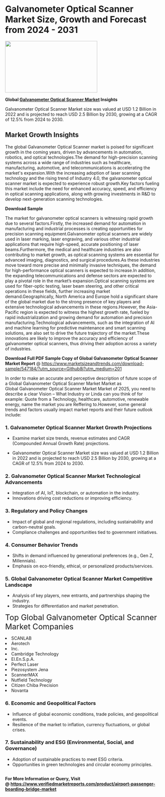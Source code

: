 <H1>Galvanometer Optical Scanner Market Size, Growth and Forecast from 2024 - 2031</H1><img class="aligncenter size-medium wp-image-584254" src="https://thirdeyenews.in/wp-content/uploads/2024/09/Global-Market-Research-300x168.jpeg" alt="" width="300" height="168" /><p><strong>Global&nbsp;<a href="https://www.marketsizeandtrends.com/download-sample/547184/?utm_source=Github8j?utm_medium=201">Galvanometer Optical Scanner Market</a> Insights</strong></p><p>Galvanometer Optical Scanner Market size was valued at USD 1.2 Billion in 2022 and is projected to reach USD 2.5 Billion by 2030, growing at a CAGR of 12.5% from 2024 to 2030.</p><p><h2>Market Growth Insights</h2> <p>The global Galvanometer Optical Scanner market is poised for significant growth in the coming years, driven by advancements in automation, robotics, and optical technologies.The demand for high-precision scanning systems across a wide range of industries such as healthcare, manufacturing, automotive, and telecommunications is accelerating the market's expansion.With the increasing adoption of laser scanning technology and the rising trend of Industry 4.0, the galvanometer optical scanner market is expected to experience robust growth.Key factors fueling this market include the need for enhanced accuracy, speed, and efficiency in optical scanning applications, along with growing investments in R&D to develop next-generation scanning technologies.</p> <p><strong>Download Sample</strong></p> <p>The market for galvanometer optical scanners is witnessing rapid growth due to several factors.Firstly, the increased demand for automation in manufacturing and industrial processes is creating opportunities for precision scanning equipment.Galvanometer optical scanners are widely used in laser marking, laser engraving, and various other industrial applications that require high-speed, accurate positioning of laser beams.Furthermore, the medical and healthcare industries are also contributing to market growth, as optical scanning systems are essential for advanced imaging, diagnostics, and surgical procedures.As these industries move toward more precise and minimally invasive techniques, the demand for high-performance optical scanners is expected to increase.In addition, the expanding telecommunications and defense sectors are expected to play a pivotal role in the market’s expansion.Optical scanning systems are used for fiber-optic testing, laser beam steering, and other critical operations in these fields, further increasing market demand.Geographically, North America and Europe hold a significant share of the global market due to the strong presence of key players and extensive technological advancements in these regions.However, the Asia-Pacific region is expected to witness the highest growth rate, fueled by rapid industrialization and growing demand for automation and precision manufacturing.Technological advancements, such as the integration of AI and machine learning for predictive maintenance and smart scanning solutions, are also set to drive the future trajectory of the market.These innovations are likely to improve the accuracy and efficiency of galvanometer optical scanners, thus driving their adoption across a variety of industries.</p> <p><span class=""><strong>Download Full PDF Sample Copy of Global Galvanometer Optical Scanner Market Report</strong> @ <a href="https://www.marketsizeandtrends.com/download-sample/547184/?utm_source=Github8j?utm_medium=201" target="_blank">https://www.marketsizeandtrends.com/download-sample/547184/?utm_source=Github8j?utm_medium=201</a></span></p><p>In order to make an accurate and perceptive description of future scope of a Global&nbsp;Galvanometer Optical Scanner Market Market as Global&nbsp;Galvanometer Optical Scanner Market Market of 2025, you need to describe a clear Vision &ndash; What Industry or Linda can you think of for example: Quote from a Technology, healthcare, automotive, renewable energy, name the market you are Reffering to.However, some general trends and factors usually impact market reports and their future outlook include:</p><h3>1.&nbsp;<strong>Galvanometer Optical Scanner Market Growth Projections</strong></h3><ul><li>Examine market size trends, revenue estimates and CAGR (Compounded Annual Growth Rate) projections.</li><li><p>Galvanometer Optical Scanner Market size was valued at USD 1.2 Billion in 2022 and is projected to reach USD 2.5 Billion by 2030, growing at a CAGR of 12.5% from 2024 to 2030.</p></li></ul><h3>2.&nbsp;<strong>Galvanometer Optical Scanner Market Technological Advancements</strong></h3><ul><li>Integration of AI, IoT, blockchain, or automation in the industry.</li><li>Innovations driving cost reductions or improving efficiency.</li></ul><h3>3.&nbsp;<strong>Regulatory and Policy Changes</strong></h3><ul><li>Impact of global and regional regulations, including sustainability and carbon-neutral goals.</li><li>Compliance challenges and opportunities tied to government initiatives.</li></ul><h3>4.&nbsp;<strong>Consumer Behavior Trends</strong></h3><ul><li>Shifts in demand influenced by generational preferences (e.g., Gen Z, Millennials).</li><li>Emphasis on eco-friendly, ethical, or personalized products/services.</li></ul><h3>5.&nbsp;<strong>Global Galvanometer Optical Scanner Market Competitive Landscape</strong></h3><ul><li>Analysis of key players, new entrants, and partnerships shaping the industry.</li><li>Strategies for differentiation and market penetration.</li></ul><p data-pm-slice="1 1 []"><span style="color: inherit; font-family: inherit; font-size: 25px;">Top Global Galvanometer Optical Scanner Market Companies</span></p><div class="" data-test-id=""><p><li>SCANLAB</li><li> Aerotech</li><li> Inc.</li><li> Cambridge Technology</li><li> El.En.S.p.A.</li><li> Perfect Laser</li><li> Piezosystem Jena</li><li> ScannerMAX</li><li> Nutfield Technology</li><li> Citizen Chiba Precision</li><li> Novanta</li></p></div><h3>6.&nbsp;<strong>Economic and Geopolitical Factors</strong></h3><ul><li>Influence of global economic conditions, trade policies, and geopolitical events.</li><li>Resilience of the market to inflation, currency fluctuations, or global crises.</li></ul><h3>7.&nbsp;<strong>Sustainability and ESG (Environmental, Social, and Governance)</strong></h3><ul><li>Adoption of sustainable practices to meet ESG criteria.</li><li>Opportunities in green technologies and circular economy principles.</li></ul><h2><strong style="font-size: 14px;">For More Information or Query, Visit @&nbsp;</strong><a style="background-color: #ffffff; font-size: 14px;" href="https://www.marketsizeandtrends.com/report/galvanometer-optical-scanner-market/" target="_blank">https://www.verifiedmarketreports.com/product/airport-passenger-boarding-bridge-market</a></h2>